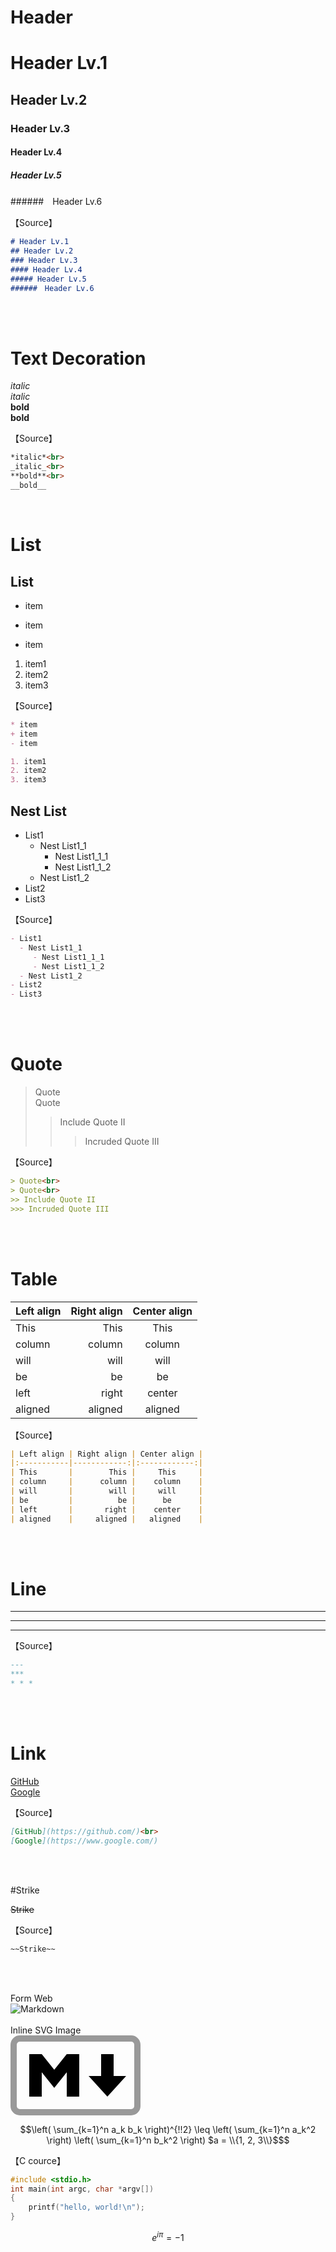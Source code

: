 <!-- 
Name: Markdown Cheet Sheet
author: may-satsuki (https://github.com/may-satsuki)
-->


<!-- Header -->
# Header

# Header Lv.1
## Header Lv.2
### Header Lv.3
#### Header Lv.4
##### Header Lv.5
######　Header Lv.6

【Source】
```markdown
# Header Lv.1
## Header Lv.2
### Header Lv.3
#### Header Lv.4
##### Header Lv.5
######　Header Lv.6
```
<br><br>

<!-- Text Decoration -->
# Text Decoration
*italic*<br>
_italic_<br>
**bold**<br>
__bold__


【Source】
```markdown
*italic*<br>
_italic_<br>
**bold**<br>
__bold__
```
<br>

<!-- List -->
# List

## List
* item
+ item
- item

1. item1
2. item2
3. item3

【Source】
```markdown
* item
+ item
- item

1. item1
2. item2
3. item3
```

## Nest List
- List1
  - Nest List1_1
     - Nest List1_1_1
     - Nest List1_1_2
  - Nest List1_2
- List2
- List3

【Source】
```markdown
- List1
  - Nest List1_1
     - Nest List1_1_1
     - Nest List1_1_2
  - Nest List1_2
- List2
- List3
```
<br><br>

<!-- Quote -->
# Quote
> Quote<br>
> Quote<br> 
>> Include Quote II
>>> Incruded Quote III

【Source】
```markdown
> Quote<br>
> Quote<br> 
>> Include Quote II
>>> Incruded Quote III
```
<br><br>


<!-- Table -->
# Table
| Left align | Right align | Center align |
|:-----------|------------:|:------------:|
| This       |        This |     This     |
| column     |      column |    column    |
| will       |        will |     will     |
| be         |          be |      be      |
| left       |       right |    center    |
| aligned    |     aligned |   aligned    |


【Source】
```markdown
| Left align | Right align | Center align |
|:-----------|------------:|:------------:|
| This       |        This |     This     |
| column     |      column |    column    |
| will       |        will |     will     |
| be         |          be |      be      |
| left       |       right |    center    |
| aligned    |     aligned |   aligned    |
```
<br><br>


<!-- Line -->
# Line
---
***
* * *

【Source】
```markdown
---
***
* * *
```
<br><br>


<!-- Link -->
# Link
[GitHub](https://github.com/)<br>
[Google](https://www.google.com/)

【Source】
```markdown
[GitHub](https://github.com/)<br>
[Google](https://www.google.com/)
```
<br><br>


<!-- Strike -->
#Strike

~~Strike~~

【Source】
```markdown
~~Strike~~
```
<br><br>

<!-- Insert Image -->
Form Web<br>
![Markdown](https://upload.wikimedia.org/wikipedia/commons/4/48/Markdown-mark.svg
 "Markdown")
<br><br>
Inline SVG Image<br>
<svg xmlns="http://www.w3.org/2000/svg" width="208" height="128" viewBox="0 0 208 128"><rect width="198" height="118" x="5" y="5" ry="10" stroke="#999" stroke-width="10" fill="none"/><path d="M30 98V30h20l20 25 20-25h20v68H90V59L70 84 50 59v39zm125 0l-30-33h20V30h20v35h20z"/></svg>
<br>

<!-- Eqortipn -->

```math
\left( \sum_{k=1}^n a_k b_k \right)^{!!2} \leq
\left( \sum_{k=1}^n a_k^2 \right) \left( \sum_{k=1}^n b_k^2 \right)
$a = \\{1, 2, 3\\}$
```

<!-- Inline Source -->
【C cource】
```c
#include <stdio.h>
int main(int argc, char *argv[])
{
    printf("hello, world!\n");
}
```

```math
e^{i\pi} = -1
```
